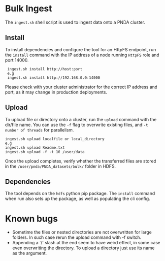 # Bulk Ingest

The `ingest.sh` shell script is used to ingest data onto a PNDA cluster.

## Install

To install dependencies and configure the tool for an HttpFS endpoint, run the `install` command with the IP address of a node running `HttpFS` role and port 14000. 

```
 ingest.sh install http://host:port
 e.g 
 ingest.sh install http://192.168.0.0:14000
```

Please check with your cluster administrator for the correct IP address and port, as it may change in production deployments. 

## Upload

To upload file or directory onto a cluster, run the `upload` command with the dir/file name. 
You can use the `-f` flag to overwrite existing files, and `-t number of threads` for parallelism.  
 
```
ingest.sh upload localfile or local_directory
e.g
ingest.sh upload Readme.txt
ingest.sh upload -f -t 10 /user/data
```

Once the upload completes, verify whether the transferred files are stored in the `/user/pnda/PNDA_datasets/bulk/` folder in HDFS.

## Dependencies

The tool depends on the `hdfs` python pip package. The `install` command when run also sets up the package, as well as populating the cli config.

# Known bugs

- Sometime the files or nested directories are not overwritten for large folders. In such case rerun the upload command with -f switch.
- Appending a '/' slash at the end seem to have weird effect, in some case even overwriting the directory. To upload a directory just use its name as the argument.
